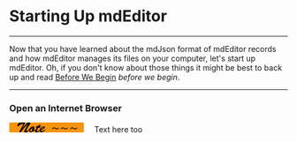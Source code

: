 # Starting Up mdEditor
---
Now that you have learned about the mdJson format of mdEditor records and how mdEditor manages its files on your computer, let's start up mdEditor. Oh, if you don't know about those things it might be best to back up and read [Before We Begin](before-we-begin.md) *before we begin*.

---
### Open an Internet Browser

![](smaller-note.png) Text here too 

